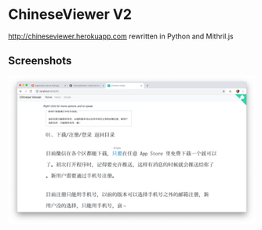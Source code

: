 # ChineseViewer V2

<http://chineseviewer.herokuapp.com> rewritten in Python and Mithril.js

## Screenshots

![](/screenshots/0.png)
